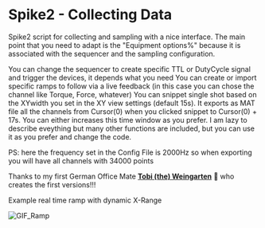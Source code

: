 # Spike2 - Collecting Data
Spike2 script for collecting and sampling with a nice interface. The main point that you need to adapt is the "Equipment options%" because it is associated with the sequencer and the sampling configuration. 

You can change the sequencer to create specific TTL or DutyCycle signal and trigger the devices, it depends what you need
You can create or import specific ramps to follow via a live feedback (in this case you can chose the channel like Torque, Force, whatever)
You can snippet single shot based on the XYwidth you set in the XY view settings (default 15s). It exports as MAT file all the channels from Cursor(0) when you clicked snippet to Cursor(0) + 17s. You can either increases this time window as you prefer. 
I am lazy to describe eveything but many other functions are included, but you can use it as you prefer and change the code. 

PS: here the frequency set in the Config File is 2000Hz so when exporting you will have all channels with 34000 points


Thanks to my first German Office Mate **[Tobi (the) Weingarten](https://github.com/vinjardin)** 🍷 who creates the first versions!!!

Example real time ramp with dynamic X-Range


  ![GIF_Ramp](https://user-images.githubusercontent.com/73119114/177746110-d5c6240d-1af0-44d8-83c9-f5e2dd74e2d0.gif)
